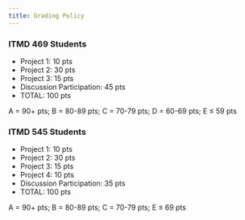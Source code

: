 ```yaml
---
title: Grading Policy
---
```


<section class="ugrad" markdown="1">
<h3>ITMD 469 Students</h3>

- Project 1: 10 pts
- Project 2: 30 pts
- Project 3: 15 pts
- Discussion Participation: 45 pts
- TOTAL: 100 pts

A = 90+ pts; B = 80-89 pts; C = 70-79 pts; D = 60-69 pts; E ≤ 59 pts
</section>

<section class="grad" markdown="1">
<h3>ITMD 545 Students</h3>

- Project 1: 10 pts
- Project 2: 30 pts
- Project 3: 15 pts
- Project 4: 10 pts
- Discussion Participation: 35 pts
- TOTAL: 100 pts

A = 90+ pts; B = 80-89 pts; C = 70-79 pts; E ≤ 69 pts
</section>
